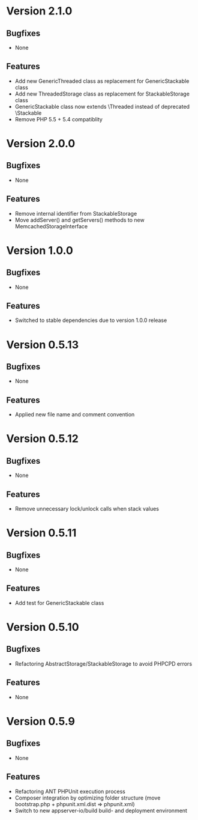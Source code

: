 # Version 2.1.0

## Bugfixes

* None

## Features

* Add new GenericThreaded class as replacement for GenericStackable class
* Add new ThreadedStorage class as replacement for StackableStorage class
* GenericStackable class now extends \Threaded instead of deprecated \Stackable
* Remove PHP 5.5 + 5.4 compatiblity

# Version 2.0.0

## Bugfixes

* None

## Features

* Remove internal identifier from StackableStorage
* Move addServer() and getServers() methods to new MemcachedStorageInterface

# Version 1.0.0

## Bugfixes

* None

## Features

* Switched to stable dependencies due to version 1.0.0 release

# Version 0.5.13

## Bugfixes

* None

## Features

* Applied new file name and comment convention

# Version 0.5.12

## Bugfixes

* None

## Features

* Remove unnecessary lock/unlock calls when stack values

# Version 0.5.11

## Bugfixes

* None

## Features

* Add test for GenericStackable class

# Version 0.5.10

## Bugfixes

* Refactoring AbstractStorage/StackableStorage to avoid PHPCPD errors

## Features

* None

# Version 0.5.9

## Bugfixes

* None

## Features

* Refactoring ANT PHPUnit execution process
* Composer integration by optimizing folder structure (move bootstrap.php + phpunit.xml.dist => phpunit.xml)
* Switch to new appserver-io/build build- and deployment environment